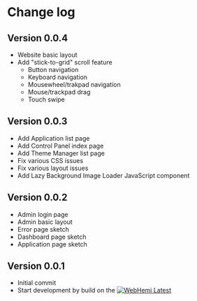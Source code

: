 # Change log

## Version 0.0.4 ##
* Website basic layout
* Add "stick-to-grid" scroll feature
  * Button navigation
  * Keyboard navigation
  * Mousewheel/trakpad navigation
  * Mouse/trackpad drag
  * Touch swipe

## Version 0.0.3 ##
* Add Application list page
* Add Control Panel index page
* Add Theme Manager list page 
* Fix various CSS issues
* Fix various layout issues
* Add Lazy Background Image Loader JavaScript component

## Version 0.0.2 ##
* Admin login page
* Admin basic layout
* Error page sketch
* Dashboard page sketch
* Application page sketch

## Version 0.0.1 ##
* Initial commit
* Start development by build on the [![WebHemi Latest](https://img.shields.io/badge/WebHemi-4.0-blue.svg)](https://github.com/Gixx/WebHemi/releases/latest)
